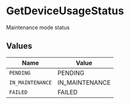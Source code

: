 # GetDeviceUsageStatus

Maintenance mode status


## Values

| Name             | Value            |
| ---------------- | ---------------- |
| `PENDING`        | PENDING          |
| `IN_MAINTENANCE` | IN_MAINTENANCE   |
| `FAILED`         | FAILED           |